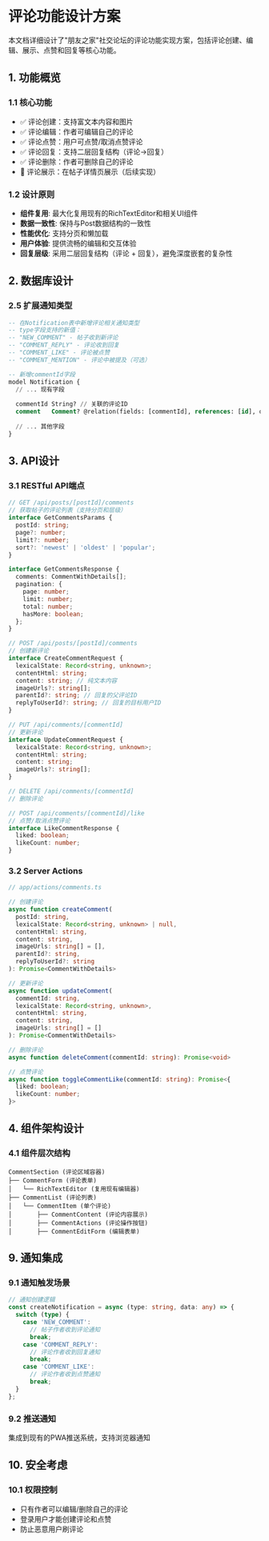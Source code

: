 # 评论功能设计方案

本文档详细设计了"朋友之家"社交论坛的评论功能实现方案，包括评论创建、编辑、展示、点赞和回复等核心功能。

## 1. 功能概览

### 1.1 核心功能
- ✅ 评论创建：支持富文本内容和图片
- ✅ 评论编辑：作者可编辑自己的评论
- ✅ 评论点赞：用户可点赞/取消点赞评论
- ✅ 评论回复：支持二层回复结构（评论→回复）
- ✅ 评论删除：作者可删除自己的评论
- 🔄 评论展示：在帖子详情页展示（后续实现）

### 1.2 设计原则
- **组件复用**: 最大化复用现有的RichTextEditor和相关UI组件
- **数据一致性**: 保持与Post数据结构的一致性
- **性能优化**: 支持分页和懒加载
- **用户体验**: 提供流畅的编辑和交互体验
- **回复层级**: 采用二层回复结构（评论 + 回复），避免深度嵌套的复杂性

## 2. 数据库设计

### 2.5 扩展通知类型

```sql
-- 在Notification表中新增评论相关通知类型
-- type字段支持的新值：
-- "NEW_COMMENT" - 帖子收到新评论
-- "COMMENT_REPLY" - 评论收到回复
-- "COMMENT_LIKE" - 评论被点赞
-- "COMMENT_MENTION" - 评论中被提及（可选）

-- 新增commentId字段
model Notification {
  // ... 现有字段
  
  commentId String? // 关联的评论ID
  comment   Comment? @relation(fields: [commentId], references: [id], onDelete: Cascade)
  
  // ... 其他字段
}
```

## 3. API设计

### 3.1 RESTful API端点

```typescript
// GET /api/posts/[postId]/comments
// 获取帖子的评论列表（支持分页和层级）
interface GetCommentsParams {
  postId: string;
  page?: number;
  limit?: number;
  sort?: 'newest' | 'oldest' | 'popular';
}

interface GetCommentsResponse {
  comments: CommentWithDetails[];
  pagination: {
    page: number;
    limit: number;
    total: number;
    hasMore: boolean;
  };
}

// POST /api/posts/[postId]/comments
// 创建新评论
interface CreateCommentRequest {
  lexicalState: Record<string, unknown>;
  contentHtml: string;
  content: string; // 纯文本内容
  imageUrls?: string[];
  parentId?: string; // 回复的父评论ID
  replyToUserId?: string; // 回复的目标用户ID
}

// PUT /api/comments/[commentId]
// 更新评论
interface UpdateCommentRequest {
  lexicalState: Record<string, unknown>;
  contentHtml: string;
  content: string;
  imageUrls?: string[];
}

// DELETE /api/comments/[commentId]
// 删除评论

// POST /api/comments/[commentId]/like
// 点赞/取消点赞评论
interface LikeCommentResponse {
  liked: boolean;
  likeCount: number;
}
```

### 3.2 Server Actions

```typescript
// app/actions/comments.ts

// 创建评论
async function createComment(
  postId: string,
  lexicalState: Record<string, unknown> | null,
  contentHtml: string,
  content: string,
  imageUrls: string[] = [],
  parentId?: string,
  replyToUserId?: string
): Promise<CommentWithDetails>

// 更新评论
async function updateComment(
  commentId: string,
  lexicalState: Record<string, unknown>,
  contentHtml: string,
  content: string,
  imageUrls: string[] = []
): Promise<CommentWithDetails>

// 删除评论
async function deleteComment(commentId: string): Promise<void>

// 点赞评论
async function toggleCommentLike(commentId: string): Promise<{
  liked: boolean;
  likeCount: number;
}>
```

## 4. 组件架构设计

### 4.1 组件层次结构

```
CommentSection (评论区域容器)
├── CommentForm (评论表单)
│   └── RichTextEditor (复用现有编辑器)
├── CommentList (评论列表)
│   └── CommentItem (单个评论)
│       ├── CommentContent (评论内容展示)
│       ├── CommentActions (评论操作按钮)
│       ├── CommentEditForm (编辑表单)
```

## 9. 通知集成

### 9.1 通知触发场景

```typescript
// 通知创建逻辑
const createNotification = async (type: string, data: any) => {
  switch (type) {
    case 'NEW_COMMENT':
      // 帖子作者收到评论通知
      break;
    case 'COMMENT_REPLY':
      // 评论作者收到回复通知
      break;
    case 'COMMENT_LIKE':
      // 评论作者收到点赞通知
      break;
  }
};
```

### 9.2 推送通知

集成到现有的PWA推送系统，支持浏览器通知

## 10. 安全考虑

### 10.1 权限控制

- 只有作者可以编辑/删除自己的评论
- 登录用户才能创建评论和点赞
- 防止恶意用户刷评论